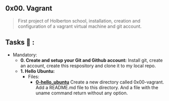 ## 0x00. Vagrant
>First project of Holberton school, installation, creation and configuration of a vagrant virtual machine and git account.

## Tasks :page_with_curl: :
* Mandatory:
  * **0. Create and setup your Git and Github account:**
    Install git, create an account, create this respository and clone it to my local repo.
  * **1. Hello Ubuntu:**
    * Files:
        * **[0-hello_ubuntu](./0-hello_ubuntu)**
    Create a new directory called 0x00-vagrant. Add a README.md file to this directory. And a file with the uname command return without any option.
